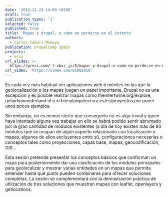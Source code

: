 ```yaml
---
date: '2013-11-23 14:09 +0100'
draft: true
publication_types: '1'
selected: false
published: true
title: 'Mapas y drupal, o cómo no perderse en el intento'
authors:
  - Carlos Cámara Menoyo
publication: DrupalCamp Spain
projects:
  - mrsz
url_slides: >-
  https://prezi.com/-t-vbxr_jzz5/mapas-y-drupal-o-como-no-perderse-en-el-intento/?webgl=0
url_video: 'https://vimeo.com/81902050'
---
```

Es cada vez más habitual ver aplicaciones web o móviles en las que la geolocalización o los mapas juegan un papel importante. Drupal no es una excepción y es posible realizar mapas como theintertwine.org/explore, geluidvannederland.nl o xi.bienalarquitectura.es/es/proyectos por poner unos pocos ejemplos.

Sin embargo, no es menos cierto que conseguirlo no es algo trivial y quien haya intentado alguna vez trabajar en ello se habrá podido sentir abrumado por la gran cantidad de módulos existentes (a día de hoy existen más de 90 módulos que se ocupan de algún aspecto relacionado con localización o mapas, algunos de ellos excluyentes entre sí), configuraciones necesarias o conceptos tales como proyecciones, capas base, mapas, geocodificación, GIS...

Esta sesión pretende presentar los conceptos básicos que conforman un mapa para posteriormente dar una clasificación de los módulos principales para geolocalizar y mostrar varias entidades en un mapas que permita entender hasta qué punto pueden combinarse para ofrecer soluciones completas. La sesión se complementará con la demostración práctica de utilización de tres soluciones que muestran mapas con leaflet, openlayers y getlocations.
